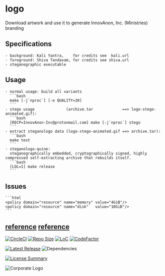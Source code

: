 # logo
Download artwork and use it to generate InnovAnon, Inc. (Ministries) branding

## Specifications
	- background: Kali Yantra,    for credits see  kali.url
	- foreground: Shiva Tandavam, for credits see shiva.url
	- steganographic executable

## Usage
	- normal usage: build all variants
	  ```bash
	  make [-j`nproc`] [-e QUALITY=30]
	  ```
	- stego usage              (archive.tar             ==> logo-stego-animated.gif):
	  ```bash
	  [RECP=InnovAnon-Inc@protonmail.com] make [-j`nproc`] stego
	  ```
	- extract steganologo data (logo-stego-animated.gif ==> archive.tar):
	  ```bash
	  make test
	  ```
	- steganologo-quine:
	  steganographically embedded, cryptographically signed, highly compressed self-extracting archive that rebuilds itself.
	  ```bash
	  [LOL=1] make release
	  ```

## Issues
	```html
	<policy domain="resource" name="memory" value="4GiB"/>
	<policy domain="resource" name="disk"   value="10GiB"/>
	```
[reference](http://www.newbienote.com/2019/07/imagemagick-memory-issue-convert-cache.html)
[reference](https://p-s.co.nz/wordpress/imagemagick-cache-resources-exhausted-resolved/)
----------

[![CircleCI](https://img.shields.io/circleci/build/github/InnovAnon-Inc/logo?color=%23FF1100&logo=InnovAnon%2C%20Inc.&logoColor=%23FF1133&style=plastic)](https://circleci.com/gh/InnovAnon-Inc/logo)
[![Repo Size](https://img.shields.io/github/repo-size/InnovAnon-Inc/logo?color=%23FF1100&logo=InnovAnon%2C%20Inc.&logoColor=%23FF1133&style=plastic)](https://github.com/InnovAnon-Inc/logo)
[![LoC](https://tokei.rs/b1/github/InnovAnon-Inc/logo?category=code)](https://github.com/InnovAnon-Inc/logo)
[![CodeFactor](https://www.codefactor.io/repository/github/InnovAnon-Inc/logo/badge)](https://www.codefactor.io/repository/github/InnovAnon-Inc/logo)

[![Latest Release](https://img.shields.io/github/commits-since/InnovAnon-Inc/logo/latest?color=%23FF1100&include_prereleases&logo=InnovAnon%2C%20Inc.&logoColor=%23FF1133&style=plastic)](https://github.com/InnovAnon-Inc/logo/releases/latest)
![Dependencies](https://img.shields.io/librariesio/github/InnovAnon-Inc/logo?color=%23FF1100&style=plastic)

[![License Summary](https://img.shields.io/github/license/InnovAnon-Inc/logo?color=%23FF1100&label=Free%20Code%20for%20a%20Free%20World%21&logo=InnovAnon%2C%20Inc.&logoColor=%23FF1133&style=plastic)](https://tldrlegal.com/license/unlicense#summary)

![Corporate Logo](https://i.imgur.com/UD8y4Is.gif)

